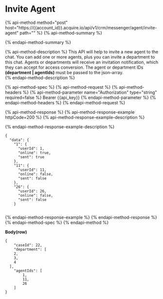 # Invite Agent

{% api-method method="post" host="https://{{account\_id}}.acquire.io/api/v1/crm/messenger/agent/invite-agent" path="" %}
{% api-method-summary %}

{% endapi-method-summary %}

{% api-method-description %}
This API will help to invite a new agent to the chat. You can add one or more agents, plus you can invite a department to this chat. Agents or departments will receive an invitation notification, which they can accept for access conversion. The agent or department IDs **\(department \| agentIds\)** must be passed to the json-array.  
{% endapi-method-description %}

{% api-method-spec %}
{% api-method-request %}
{% api-method-headers %}
{% api-method-parameter name="Authorization" type="string" required=false %}
Bearer {{api\_key}}
{% endapi-method-parameter %}
{% endapi-method-headers %}
{% endapi-method-request %}

{% api-method-response %}
{% api-method-response-example httpCode=200 %}
{% api-method-response-example-description %}

{% endapi-method-response-example-description %}

```
{
  "data": {
    "1": {
      "userId": 1,
      "online": true,
      "sent": true
    },
    "11": {
      "userId": 11,
      "online": false,
      "sent": false
    },
    "26": {
      "userId": 26,
      "online": false,
      "sent": false
    }
  
```
{% endapi-method-response-example %}
{% endapi-method-response %}
{% endapi-method-spec %}
{% endapi-method %}

**Body\(row\)**

```text
{
    "caseId": 22,
    "department": [
    2,
    3,
    4
  ],
    "agentIds": [
        1,
        11,
        26
    ]
}
```

